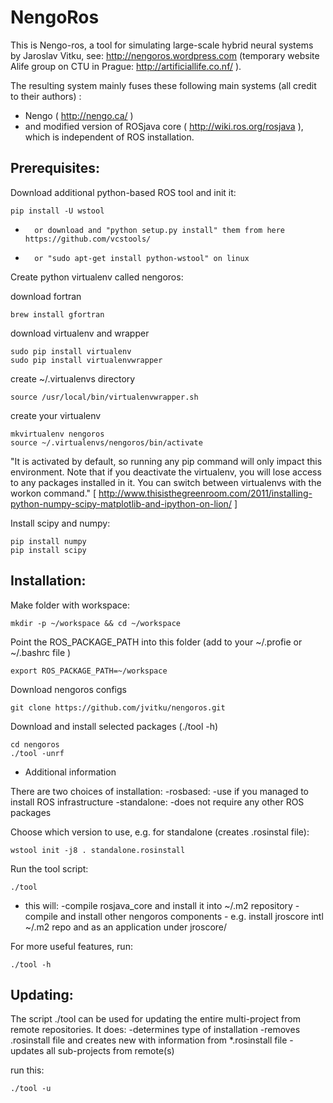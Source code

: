 NengoRos
=========


This is Nengo-ros, a tool for simulating large-scale hybrid neural systems by Jaroslav Vitku, see: http://nengoros.wordpress.com (temporary website Alife group on CTU in Prague: http://artificiallife.co.nf/ ). 

The resulting system mainly fuses these following main systems (all credit to their authors) :

* Nengo ( http://nengo.ca/ ) 
* and modified version of ROSjava core ( http://wiki.ros.org/rosjava ), which is independent of ROS installation.



Prerequisites:
-------------
Download additional python-based ROS tool and init it:

	pip install -U wstool
	
* 		or download and "python setup.py install" them from here https://github.com/vcstools/
* 		or "sudo apt-get install python-wstool" on linux

Create python virtualenv called nengoros:

download fortran

	brew install gfortran

download virtualenv and wrapper

	sudo pip install virtualenv
	sudo pip install virtualenvwrapper

create ~/.virtualenvs directory

	source /usr/local/bin/virtualenvwrapper.sh 
	
create your virtualenv

	mkvirtualenv nengoros
	source ~/.virtualenvs/nengoros/bin/activate
 
	
"It is activated by default, so running any pip command will only impact this environment. Note that if you deactivate the virtualenv, you will lose access to any packages installed in it. You can switch between virtualenvs with the workon command." [ http://www.thisisthegreenroom.com/2011/installing-python-numpy-scipy-matplotlib-and-ipython-on-lion/ ]


Install scipy and numpy:

	pip install numpy	
	pip install scipy


Installation:
--------------

Make folder with workspace:

	mkdir -p ~/workspace && cd ~/workspace
	
Point the ROS\_PACKAGE_PATH into this folder (add to your ~/.profie or ~/.bashrc file )

	export ROS_PACKAGE_PATH=~/workspace
	
Download nengoros configs

	git clone https://github.com/jvitku/nengoros.git
	
Download and install selected packages (./tool -h)

	cd nengoros
	./tool -unrf


* Additional information


There are two choices of installation:
	-rosbased:
		-use if you managed to install ROS infrastructure
	-standalone:
		-does not require any other ROS packages
		
Choose which version to use, e.g. for standalone (creates .rosinstal file):

	wstool init -j8 . standalone.rosinstall

Run the tool script:

	./tool
*	this will:
		-compile rosjava_core and install it into ~/.m2 repository
		-compile and install other nengoros components
		 	- e.g. install jroscore intl ~/.m2 repo and as an application under jroscore/

For more useful features, run:

	./tool -h
	


Updating:
--------

The script ./tool can be used for updating the entire multi-project from remote repositories. It does:
	-determines type of installation
	-removes .rosinstall file and creates new with information from *.rosinstall file
	-updates all sub-projects from remote(s)

run this:

	./tool -u
	
	